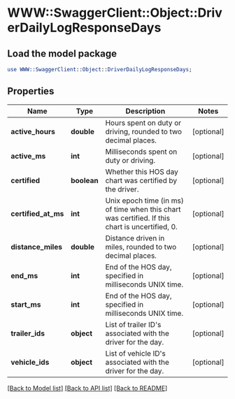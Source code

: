 # WWW::SwaggerClient::Object::DriverDailyLogResponseDays

## Load the model package
```perl
use WWW::SwaggerClient::Object::DriverDailyLogResponseDays;
```

## Properties
Name | Type | Description | Notes
------------ | ------------- | ------------- | -------------
**active_hours** | **double** | Hours spent on duty or driving, rounded to two decimal places. | [optional] 
**active_ms** | **int** | Milliseconds spent on duty or driving. | [optional] 
**certified** | **boolean** | Whether this HOS day chart was certified by the driver. | [optional] 
**certified_at_ms** | **int** | Unix epoch time (in ms) of time when this chart was certified. If this chart is uncertified, 0. | [optional] 
**distance_miles** | **double** | Distance driven in miles, rounded to two decimal places. | [optional] 
**end_ms** | **int** | End of the HOS day, specified in milliseconds UNIX time. | [optional] 
**start_ms** | **int** | End of the HOS day, specified in milliseconds UNIX time. | [optional] 
**trailer_ids** | **object** | List of trailer ID&#39;s associated with the driver for the day. | [optional] 
**vehicle_ids** | **object** | List of vehicle ID&#39;s associated with the driver for the day. | [optional] 

[[Back to Model list]](../README.md#documentation-for-models) [[Back to API list]](../README.md#documentation-for-api-endpoints) [[Back to README]](../README.md)


